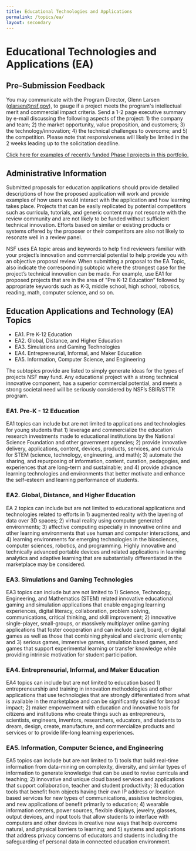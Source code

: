 ```yaml
---
title: Educational Technologies and Applications
permalink: /topics/ea/
layout: secondary
---
```


# Educational Technologies and Applications (EA)
## Pre-Submission Feedback
You may communicate with the Program Director, Glenn Larsen (glarsen@nsf.gov), to gauge if a project meets the program's intellectual merit and commercial impact criteria. Send a 1-2 page executive summary by e-mail discussing the following aspects of the project: 1) the company and team; 2) the market opportunity, value proposition, and customers; 3) the technology/innovation; 4) the technical challenges to overcome; and 5) the competition. Please note that responsiveness will likely be limited in the 2 weeks leading up to the solicitation deadline.

[Click here for examples of recently funded Phase I projects in this portfolio.](http://www.nsf.gov/awardsearch/advancedSearchResult?PIId=&ProgEleCode=1505%2C+5371&BooleanElement=Any&ProgOfficer=Glenn+H.+Larsen&ActiveAwards=true&StartDateOperator=After&StartDateFrom=12%2F01%2F2015)

## Administrative Information
Submitted proposals for education applications should provide detailed descriptions of how the proposed application will work and provide examples of how users would interact with the application and how learning takes place. Projects that can be easily replicated by potential competitors such as curricula, tutorials, and generic content may not resonate with the review community and are not likely to be funded without sufficient technical innovation. Efforts based on similar or existing products or systems offered by the proposer or their competitors are also not likely to resonate well in a review panel.

NSF uses EA topic areas and keywords to help find reviewers familiar with your project’s innovation and commercial potential to help provide you with an objective proposal review. When submitting a proposal to the EA Topic, also indicate the corresponding subtopic where the strongest case for the project’s technical innovation can be made. For example, use EA1 for proposed projects that are in the area of "Pre K-12 Education” followed by appropriate keywords such as K-3, middle school, high school, robotics, reading, math, computer science, and so on.

## Education Applications and Technology (EA) Topics

- EA1. Pre K-12 Education
- EA2. Global, Distance, and Higher Education
- EA3. Simulations and Gaming Technologies
- EA4. Entrepreneurial, Informal, and Maker Education
- EA5. Information, Computer Science, and Engineering  

The subtopics provide are listed to simply generate ideas for the types of projects NSF may fund. Any educational project with a strong technical innovative component, has a superior commercial potential, and meets a strong societal need will be seriously considered by NSF’s SBIR/STTR program.

### EA1. Pre-K - 12 Education
EA1 topics can include but are not limited to applications and technologies for young students that 1) leverage and commercialize the education research investments made to educational institutions by the National Science Foundation and other government agencies; 2) provide innovative delivery, applications, content, devices, products, services, and curricula for STEM (science, technology, engineering, and math); 3) automate the sharing, and repurposing of information, content, curation, pedagogies, and experiences that are long-term and sustainable; and 4) provide advance learning technologies and environments that better motivate and enhance the self-esteem and learning performance of students.

### EA2. Global, Distance, and Higher Education
EA 2 topics can include but are not limited to educational applications and technologies related to efforts in 1) augmented reality with the layering of data over 3D spaces; 2) virtual reality using computer generated environments; 3) affective computing especially in innovative online and other learning environments that use human and computer interactions, and 4) learning environments for emerging technologies in the biosciences, computer sciences, robotics, and programming. Highly innovative and technically advanced portable devices and related applications in learning analytics and adaptive learning that are substantially differentiated in the marketplace may be considered.

### EA3. Simulations and Gaming Technologies
EA3 topics can include but are not limited to 1) Science, Technology, Engineering, and Mathematics (STEM) related innovative educational gaming and simulation applications that enable engaging learning experiences, digital literacy, collaboration, problem solving, communications, critical thinking, and skill improvement; 2) innovative single-player, small-groups, or massively multiplayer online gaming applications that foster cooperation and can include card, board, or digital games as well as those that combining physical and electronic elements; and 3) serious games, immersive games, simulation based games, and games that support experimental learning or transfer knowledge while providing intrinsic motivation for student participation.

### EA4. Entrepreneurial, Informal, and Maker Education
EA4 topics can include but are not limited to education based 1) entrepreneurship and training in innovation methodologies and other applications that use technologies that are strongly differentiated from what is available in the marketplace and can be significantly scaled for broad impact; 2) maker empowerment with education and innovative tools for citizens and institutions who create things such as entrepreneurs, scientists, engineers, inventors, researchers, educators, and students to dream, design, create, manufacture, and commercialize products and services or to provide life-long learning experiences.

### EA5. Information, Computer Science, and Engineering
EA5 topics can include but are not limited to 1) tools that build real-time information from data-mining on complexity, diversity, and similar types of information to generate knowledge that can be used to revise curricula and teaching; 2) innovative and unique cloud based services and applications that support collaboration, teacher and student productivity; 3) education tools that benefit from objects having their own IP address or location based services for new types of communications, assistive technologies, and new applications of benefit primarily to education; 4) wearable information centers, power sources, flexible displays, jewelry, glasses, output devices, and input tools that allow students to interface with computers and other devices in creative new ways that help overcome natural, and physical barriers to learning; and 5) systems and applications that address privacy concerns of educators and students including the safeguarding of personal data in connected education environment.
